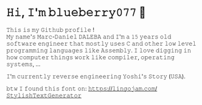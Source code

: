 # 𝙷𝚒, 𝙸'𝚖 𝚋𝚕𝚞𝚎𝚋𝚎𝚛𝚛𝚢𝟶𝟽𝟽 🐢

𝚃𝚑𝚒𝚜 𝚒𝚜 𝚖𝚢 𝙶𝚒𝚝𝚑𝚞𝚋 𝚙𝚛𝚘𝚏𝚒𝚕𝚎 !  
𝙼𝚢 𝚗𝚊𝚖𝚎'𝚜 𝙼𝚊𝚛𝚌-𝙳𝚊𝚗𝚒𝚎𝚕 𝙳𝙰𝙻𝙴𝙱𝙰 𝚊𝚗𝚍 𝙸'𝚖 𝚊 𝟷𝟻 𝚢𝚎𝚊𝚛𝚜 𝚘𝚕𝚍 𝚜𝚘𝚏𝚝𝚠𝚊𝚛𝚎 𝚎𝚗𝚐𝚒𝚗𝚎𝚎𝚛 𝚝𝚑𝚊𝚝 𝚖𝚘𝚜𝚝𝚕𝚢 𝚞𝚜𝚎𝚜 𝙲 𝚊𝚗𝚍 𝚘𝚝𝚑𝚎𝚛 𝚕𝚘𝚠
𝚕𝚎𝚟𝚎𝚕 𝚙𝚛𝚘𝚐𝚛𝚊𝚖𝚖𝚒𝚗𝚐  𝚕𝚊𝚗𝚐𝚞𝚊𝚐𝚎𝚜 𝚕𝚒𝚔𝚎 𝙰𝚜𝚜𝚎𝚖𝚋𝚕𝚢. 𝙸 𝚕𝚘𝚟𝚎 𝚍𝚒𝚐𝚐𝚒𝚗𝚐 𝚒𝚗 𝚑𝚘𝚠
𝚌𝚘𝚖𝚙𝚞𝚝𝚎𝚛 𝚝𝚑𝚒𝚗𝚐𝚜 𝚠𝚘𝚛𝚔 𝚕𝚒𝚔𝚎 𝚌𝚘𝚖𝚙𝚒𝚕𝚎𝚛, 𝚘𝚙𝚎𝚛𝚊𝚝𝚒𝚗𝚐 𝚜𝚢𝚜𝚝𝚎𝚖𝚜, ...  

𝙸'𝚖 𝚌𝚞𝚛𝚛𝚎𝚗𝚝𝚕𝚢 𝚛𝚎𝚟𝚎𝚛𝚜𝚎 𝚎𝚗𝚐𝚒𝚗𝚎𝚎𝚛𝚒𝚗𝚐 𝚈𝚘𝚜𝚑𝚒'𝚜 𝚂𝚝𝚘𝚛𝚢 (𝚄𝚂𝙰).

𝚋𝚝𝚠 𝙸 𝚏𝚘𝚞𝚗𝚍 𝚝𝚑𝚒𝚜 𝚏𝚘𝚗𝚝 𝚘𝚗: [𝚑𝚝𝚝𝚙𝚜://𝚕𝚒𝚗𝚐𝚘𝚓𝚊𝚖.𝚌𝚘𝚖/𝚂𝚝𝚢𝚕𝚒𝚜𝚑𝚃𝚎𝚡𝚝𝙶𝚎𝚗𝚎𝚛𝚊𝚝𝚘𝚛](https://lingojam.com/StylishTextGenerator)

<!--
**blueberry077/blueberry077** is a ✨ _special_ ✨ repository because its `README.md` (this file) appears on your GitHub profile.

Here are some ideas to get you started:

- 🔭 I’m currently working on ...
- 🌱 I’m currently learning ...
- 👯 I’m looking to collaborate on ...
- 🤔 I’m looking for help with ...
- 💬 Ask me about ...
- 📫 How to reach me: ...
- 😄 Pronouns: ...
- ⚡ Fun fact: ...
-->
